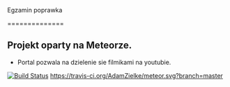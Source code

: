 

Egzamin poprawka  

==============

Projekt oparty na Meteorze.
--------------



- Portal pozwala na dzielenie sie filmikami na youtubie.

[![Build Status](https://travis-ci.org/profile/AdamZielke.png)](https://travis-ci.org/profile/AdamZielke)
https://travis-ci.org/AdamZielke/meteor.svg?branch=master

